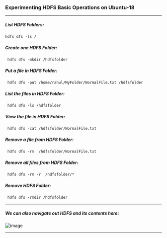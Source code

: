 ### Experimenting HDFS Basic Operations on Ubuntu-18
<hr>

##### List HDFS Folders: </br>
```
hdfs dfs -ls /
```

##### Create one HDFS Folder: </br>
```
 hdfs dfs -mkdir /hdfsfolder
```

##### Put a file in HDFS Folder: </br>
```
 hdfs dfs -put /home/rahul/MyFolder/NormalFile.txt /hdfsfolder
```

##### List the files in HDFS Folder: </br>
```
 hdfs dfs -ls /hdfsfolder
```
##### View the file in HDFS Folder: </br>
```
 hdfs dfs -cat /hdfsfolder/NormalFile.txt
```

##### Remove a file from HDFS Folder: </br>
```
 hdfs dfs -rm  /hdfsfolder/NormalFile.txt
```

##### Remove all files from HDFS Folder: </br>
```
 hdfs dfs -rm -r  /hdfsfolder/*
```

##### Remove HDFS Folder: </br>
```
 hdfs dfs -rmdir /hdfsfolder
```
<hr>

##### We can also navigate out HDFS and its contents here: </br>
![image](https://user-images.githubusercontent.com/45539698/59725059-e1331500-9249-11e9-8175-277c6bf898f0.png)

<hr>
